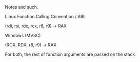 Notes and such.

Linux Function Calling Convention / ABI

(rdi, rsi, rdx, rcx, r8, r9) -> RAX

Windows (MVSC)

(RCX, RDX, r8, r9) -> RAX

For both, the rest of function arguments are passed on the stack 


